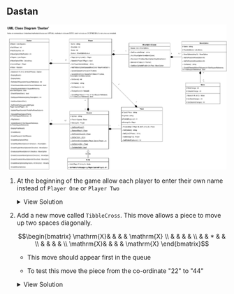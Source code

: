 ## Dastan


<!-- from https://www.computingatschool.org.uk/resource-library/2022/september/aqa-skeleton-code-2023-dastan-uml -->
![](dastan%20UML.drawio.png)

1. At the beginning of the game allow each player to enter their own name instead of `Player One` or `Player Two`

   <details>
     <summary>View Solution</summary>

     ```python
     class Dastan:
       def __init__(self, R, C, NoOfPieces):
           self._Board = []
           self._Players = []
           self._MoveOptionOffer = []
           self._Players.append(Player(input("Player One enter name: "), +1))  ##
           self._Players.append(Player(input("Player Two enter name: "), -1))  ##
           ...
     ```
   </details>

2. Add a new move called `TibbleCross`. This move allows a piece to move up two spaces diagonally.

   $$\begin{bmatrix}
   \mathrm{X}& &   & & \mathrm{X} \\
             & &   & &            \\
             & & * & &            \\
             & &   & &            \\
   \mathrm{X}& &   & & \mathrm{X}
   \end{bmatrix}$$
  
   -  This move should appear first in the queue

   -  To test this move the piece from the co-ordinate "22" to "44" 
  
   <details>
   <summary>View Solution</summary>

    ```python
    def __CreateMoveOptionOffer(self):
       self._MoveOptionOffer.append("tibblecross")  ##
       self._MoveOptionOffer.append("jazair")
       ...
    
     def __CreateTibbleCrossMoveOption(self, Direction):
        NewMoveOption = MoveOption("tibblecorss")
        NewMove = Move(2 * Direction, 2 * Direction)
        NewMoveOption.AddToPossibleMoves(NewMove)
        NewMove = Move(2 * Direction, -2 * Direction)
        NewMoveOption.AddToPossibleMoves(NewMove)
        NewMove = Move(-2 * Direction, 2 * Direction)
        NewMoveOption.AddToPossibleMoves(NewMove)
        NewMove = Move(-2 * Direction, -2 * Direction)
        NewMoveOption.AddToPossibleMoves(NewMove)
        return NewMoveOption
    
     def __CreateMoveOption(self, Name, Direction):
       if Name == "tibblecross":                                ##
          return self.__CreateTibbleCrossMoveOption(Direction)  ##
       if Name == "chowkidar":
       ...
    
     def __CreateMoveOptions(self):
       self._Players[0].AddToMoveOptionQueue(self.__CreateMoveOption("tibblecross", +1))
       ...
       self._Players[1].AddToMoveOptionQueue(self.__CreateMoveOption("tibblecross", -1))
       ...
    ```

   </details>
